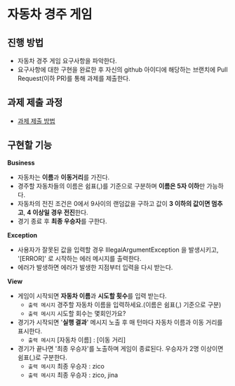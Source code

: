 # 자동차 경주 게임
## 진행 방법
* 자동차 경주 게임 요구사항을 파악한다.
* 요구사항에 대한 구현을 완료한 후 자신의 github 아이디에 해당하는 브랜치에 Pull Request(이하 PR)를 통해 과제를 제출한다.

## 과제 제출 과정
* [과제 제출 방법](https://github.com/next-step/nextstep-docs/tree/master/precourse)

## 구현할 기능
**Business**
* 자동차는 **이름**과 **이동거리**를 가진다.
* 경주할 자동차들의 이름은 쉼표(,)를 기준으로 구분하며 **이름은 5자 이하**만 가능하다.
* 자동차의 전진 조건은 0에서 9사이의 랜덤값을 구하고 값이 **3 이하의 값이면 멈추고**, **4 이상일 경우 전진**한다.
* 경기 종료 후 **최종 우승자**를 구한다.

**Exception**
* 사용자가 잘못된 값을 입력할 경우 IllegalArgumentException 을 발생시키고, '[ERROR]' 로 시작하는 에러 메시지를 출력한다.
* 에러가 발생하면 에러가 발생한 지점부터 입력을 다시 받는다.

**View**
  * 게임이 시작되면 **자동차 이름**과 **시도할 횟수**를 입력 받는다.
    * `출력 메시지` 경주할 자동차 이름을 입력하세요.(이름은 쉼표(,) 기준으로 구분)
    * `출력 메시지` 시도할 회수는 몇회인가요?
  * 경기가 시작되면 '**실행 결과**' 메시지 노출 후 매 턴마다 자동차 이름과 이동 거리를 표시한다.
    * `출력 메시지` [자동차 이름] : [이동 거리]
  * 경기가 끝나면 '최종 우승자'를 노출하며 게임이 종료된다. 우승자가 2명 이상이면 쉼표(,)로 구분한다.
    * `출력 메시지` 최종 우승자 : zico
    * `출력 메시지` 최종 우승자 : zico, jina